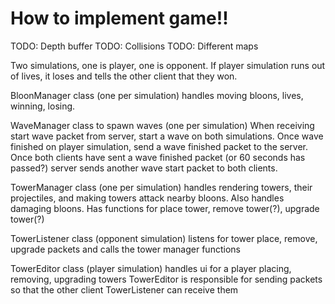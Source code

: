 # How to implement game!!
TODO: Depth buffer
TODO: Collisions
TODO: Different maps

Two simulations, one is player, one is opponent.
If player simulation runs out of lives, it loses and tells the other client that they won.

BloonManager class (one per simulation) handles moving bloons, lives, winning, losing.

WaveManager class to spawn waves (one per simulation)
When receiving start wave packet from server, start a wave on both simulations.
Once wave finished on player simulation, send a wave finished packet to the server.
Once both clients have sent a wave finished packet (or 60 seconds has passed?) server sends another wave start packet to both clients.

TowerManager class (one per simulation) handles rendering towers, their projectiles, and making towers attack nearby bloons. Also handles damaging bloons.
Has functions for place tower, remove tower(?), upgrade tower(?)

TowerListener class (opponent simulation) listens for tower place, remove, upgrade packets and calls the tower manager functions

TowerEditor class (player simulation) handles ui for a player placing, removing, upgrading towers
TowerEditor is responsible for sending packets so that the other client TowerListener can receive them